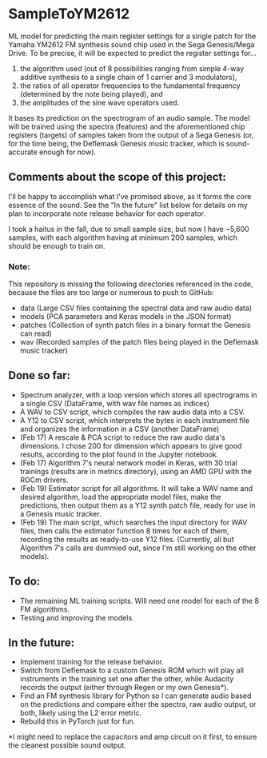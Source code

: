 # SampleToYM2612
 ML model for predicting the main register settings for a single patch for the Yamaha YM2612 FM synthesis sound chip used in the Sega Genesis/Mega Drive. To be precise, it will be expected to predict the register settings for...
 1) the algorithm used (out of 8 possibilities ranging from simple 4-way additive synthesis to a single chain of 1 carrier and 3 modulators),
 2) the ratios of all operator frequencies to the fundamental frequency (determined by the note being played), and
 3) the amplitudes of the sine wave operators used.
 
 It bases its prediction on the spectrogram of an audio sample. The model will be trained using the spectra (features) and the aforementioned chip registers (targets) of samples taken from the output of a Sega Genesis (or, for the time being, the Deflemask Genesis music tracker, which is sound-accurate enough for now).

## Comments about the scope of this project:
 I'll be happy to accomplish what I've promised above, as it forms the core essence of the sound. See the "In the future" list below for details on my plan to incorporate note release behavior for each operator.

 I took a haitus in the fall, due to small sample size, but now I have ~5,600 samples, with each algorithm having at minimum 200 samples, which should be enough to train on.

### Note:
 This repository is missing the following directories referenced in the code, because the files are too large or numerous to push to GitHub:
 - data (Large CSV files containing the spectral data and raw audio data)
 - models (PCA parameters and Keras models in the JSON format)
 - patches (Collection of synth patch files in a binary format the Genesis can read)
 - wav (Recorded samples of the patch files being played in the Deflemask music tracker)

## Done so far:
 - Spectrum analyzer, with a loop version which stores all spectrograms in a single CSV (DataFrame, with wav file names as indices)
 - A WAV to CSV script, which compiles the raw audio data into a CSV.
 - A Y12 to CSV script, which interprets the bytes in each instrument file and organizes the information in a CSV (another DataFrame)
 - (Feb 17) A rescale & PCA script to reduce the raw audio data's dimensions. I chose 200 for dimension which appears to give good results, according to the plot found in the Jupyter notebook.
 - (Feb 17) Algorithm 7's neural network model in Keras, with 30 trial trainings (results are in metrics directory), using an AMD GPU with the ROCm drivers.
 - (Feb 19) Estimator script for all algorithms. It will take a WAV name and desired algorithm, load the appropriate model files, make the predictions, then output them as a Y12 synth patch file, ready for use in a Genesis music tracker.
 - (Feb 19) The main script, which searches the input directory for WAV files, then calls the estimator function 8 times for each of them, recording the results as ready-to-use Y12 files. (Currently, all but Algorithm 7's calls are dummied out, since I'm still working on the other models).

## To do:
 - The remaining ML training scripts. Will need one model for each of the 8 FM algorithms.
 - Testing and improving the models.
 
## In the future:
 - Implement training for the release behavior.
 - Switch from Deflemask to a custom Genesis ROM which will play all instruments in the training set one after the other, while Audacity records the output (either through Regen or my own Genesis*).
 - Find an FM synthesis library for Python so I can generate audio based on the predictions and compare either the spectra, raw audio output, or both, likely using the L2 error metric.
  - Rebuild this in PyTorch just for fun.
 
 \*I might need to replace the capacitors and amp circuit on it first, to ensure the cleanest possible sound output.

